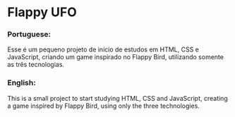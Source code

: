 <h1>
 Flappy UFO </h1>



<h3>Portuguese:</h3>
Esse é um pequeno projeto de início de estudos em HTML, CSS e JavaScript, criando um game inspirado no Flappy Bird, utilizando somente as três tecnologias.

<h3>English:</h3>
This is a small project to start studying HTML, CSS and JavaScript, creating a game inspired by Flappy Bird, using only the three technologies.

